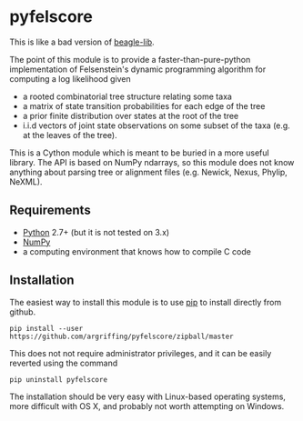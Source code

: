pyfelscore
==========

This is like a bad version of
[beagle-lib](http://code.google.com/p/beagle-lib/).

The point of this module is to provide a faster-than-pure-python
implementation of Felsenstein's dynamic programming algorithm
for computing a log likelihood given
 * a rooted combinatorial tree structure relating some taxa
 * a matrix of state transition probabilities for each edge of the tree
 * a prior finite distribution over states at the root of the tree
 * i.i.d vectors of joint state observations on some subset of the
   taxa (e.g. at the leaves of the tree).

This is a Cython module which is meant to be buried in a more useful library.
The API is based on NumPy ndarrays,
so this module does not know anything about parsing
tree or alignment files (e.g. Newick, Nexus, Phylip, NeXML).


Requirements
------------

 * [Python](http://python.org/) 2.7+ (but it is not tested on 3.x)
 * [NumPy](http://www.numpy.org/)
 * a computing environment that knows how to compile C code


Installation
------------

The easiest way to install this module is to use
[pip](http://www.pip-installer.org/)
to install directly from github.

`pip install --user https://github.com/argriffing/pyfelscore/zipball/master`

This does not not require administrator privileges,
and it can be easily reverted using the command

`pip uninstall pyfelscore`

The installation should be very easy with Linux-based operating systems,
more difficult with OS X,
and probably not worth attempting on Windows.

